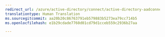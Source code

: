```yaml
---
redirect_url: /azure/active-directory/connect/active-directory-aadconnectsync-service-manager-ui-mvdesigner
translationtype: Human Translation
ms.sourcegitcommit: aa20b20c86763791eb579883b5273ea79cc714b5
ms.openlocfilehash: e1b29cdade7760d01cd79d1cceb559c2936b27aa

---
```




<!--HONumber=Dec16_HO3-->


